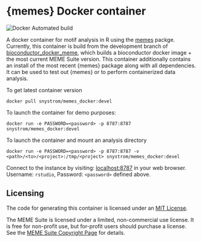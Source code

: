 # {memes} Docker container

![Docker Automated build](https://img.shields.io/docker/automated/snystrom/memes_docker?style=flat-square)

A docker container for motif analysis in R using the
[memes](github.com/snystrom/memes) packge. Currently, this container is build
from the development branch of
[bioconductor_docker_meme](github.com/snystrom/bioconductor_docker_meme), which
builds a bioconductor docker image + the most current MEME Suite version. This
container additionally contains an install of the most recent {memes} package
along with all dependencies. It can be used to test out {memes} or to perform
containerized data analysis.

To get latest container version
```
docker pull snystrom/memes_docker:devel
```

To launch the container for demo purposes:
```
docker run -e PASSWORD=<password> -p 8787:8787 snystrom/memes_docker:devel
```

To launch the container and mount an analysis directory
```
docker run -e PASSWORD=<password> -p 8787:8787 -v <path>/<to>/<project>:/tmp/<project> snystrom/memes_docker:devel
```

Connect to the instance by visiting: [localhost:8787](localhost:8787) in your
web browser. Username: `rstudio`, Password: `<password>` defined above.

## Licensing
The code for generating this container is licensed under an [MIT License](LICENSE).

The MEME Suite is licensed under a limited, non-commercial use license.  It is
free for non-profit use, but for-profit users should purchase a license. See the
[MEME Suite Copyright Page](http://meme-suite.org/doc/copyright.html) for
details. 
